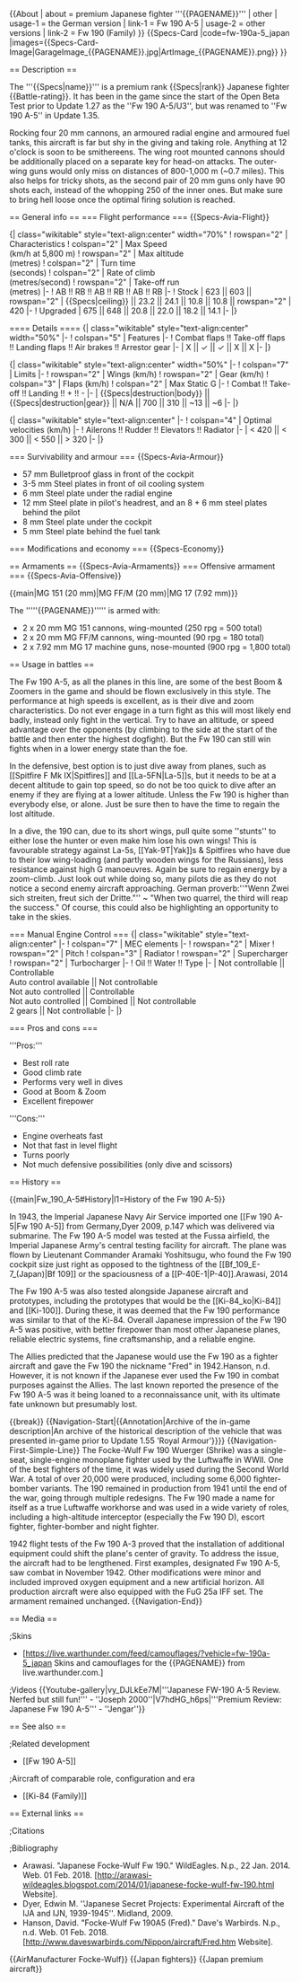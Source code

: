 {{About
| about = premium Japanese fighter '''{{PAGENAME}}'''
| other
| usage-1 = the German version
| link-1 = Fw 190 A-5
| usage-2 = other versions
| link-2 = Fw 190 (Family)
}}
{{Specs-Card
|code=fw-190a-5_japan
|images={{Specs-Card-Image|GarageImage_{{PAGENAME}}.jpg|ArtImage\_{{PAGENAME}}.png}}
}}

== Description ==

<!-- ''In the description, the first part should be about the history of and the creation and combat usage of the aircraft, as well as its key features. In the second part, tell the reader about the aircraft in the game. Insert a screenshot of the vehicle, so that if the novice player does not remember the vehicle by name, he will immediately understand what kind of vehicle the article is talking about.'' -->

The '''{{Specs|name}}''' is a premium rank {{Specs|rank}} Japanese fighter {{Battle-rating}}. It has been in the game since the start of the Open Beta Test prior to Update 1.27 as the ''Fw 190 A-5/U3'', but was renamed to ''Fw 190 A-5'' in Update 1.35.

Rocking four 20 mm cannons, an armoured radial engine and armoured fuel tanks, this aircraft is far but shy in the giving and taking role. Anything at 12 o'clock is soon to be smithereens. The wing root mounted cannons should be additionally placed on a separate key for head-on attacks. The outer-wing guns would only miss on distances of 800-1,000 m (~0.7 miles). This also helps for tricky shots, as the second pair of 20 mm guns only have 90 shots each, instead of the whopping 250 of the inner ones. But make sure to bring hell loose once the optimal firing solution is reached.

== General info ==
=== Flight performance ===
{{Specs-Avia-Flight}}

<!-- ''Describe how the aircraft behaves in the air. Speed, manoeuvrability, acceleration and allowable loads - these are the most important characteristics of the vehicle.'' -->

{| class="wikitable" style="text-align:center" width="70%"
! rowspan="2" | Characteristics
! colspan="2" | Max Speed<br>(km/h at 5,800 m)
! rowspan="2" | Max altitude<br>(metres)
! colspan="2" | Turn time<br>(seconds)
! colspan="2" | Rate of climb<br>(metres/second)
! rowspan="2" | Take-off run<br>(metres)
|-
! AB !! RB !! AB !! RB !! AB !! RB
|-
! Stock
| 623 || 603 || rowspan="2" | {{Specs|ceiling}} || 23.2 || 24.1 || 10.8 || 10.8 || rowspan="2" | 420
|-
! Upgraded
| 675 || 648 || 20.8 || 22.0 || 18.2 || 14.1
|-
|}

==== Details ====
{| class="wikitable" style="text-align:center" width="50%"
|-
! colspan="5" | Features
|-
! Combat flaps !! Take-off flaps !! Landing flaps !! Air brakes !! Arrestor gear
|-
| X || ✓ || ✓ || X || X <!-- ✓ -->
|-
|}

{| class="wikitable" style="text-align:center" width="50%"
|-
! colspan="7" | Limits
|-
! rowspan="2" | Wings (km/h)
! rowspan="2" | Gear (km/h)
! colspan="3" | Flaps (km/h)
! colspan="2" | Max Static G
|-
! Combat !! Take-off !! Landing !! + !! -
|-
| {{Specs|destruction|body}} || {{Specs|destruction|gear}} || N/A || 700 || 310 || ~13 || ~6
|-
|}

{| class="wikitable" style="text-align:center"
|-
! colspan="4" | Optimal velocities (km/h)
|-
! Ailerons !! Rudder !! Elevators !! Radiator
|-
| < 420 || < 300 || < 550 || > 320
|-
|}

=== Survivability and armour ===
{{Specs-Avia-Armour}}

<!-- ''Examine the survivability of the aircraft. Note how vulnerable the structure is and how secure the pilot is, whether the fuel tanks are armoured, etc. Describe the armour, if there is any, and also mention the vulnerability of other critical aircraft systems.'' -->

- 57 mm Bulletproof glass in front of the cockpit
- 3-5 mm Steel plates in front of oil cooling system
- 6 mm Steel plate under the radial engine
- 12 mm Steel plate in pilot's headrest, and an 8 + 6 mm steel plates behind the pilot
- 8 mm Steel plate under the cockpit
- 5 mm Steel plate behind the fuel tank

=== Modifications and economy ===
{{Specs-Economy}}

== Armaments ==
{{Specs-Avia-Armaments}}
=== Offensive armament ===
{{Specs-Avia-Offensive}}

<!-- ''Describe the offensive armament of the aircraft, if any. Describe how effective the cannons and machine guns are in a battle, and also what belts or drums are better to use. If there is no offensive weaponry, delete this subsection.'' -->

{{main|MG 151 (20 mm)|MG FF/M (20 mm)|MG 17 (7.92 mm)}}

The '''''{{PAGENAME}}''''' is armed with:

- 2 x 20 mm MG 151 cannons, wing-mounted (250 rpg = 500 total)
- 2 x 20 mm MG FF/M cannons, wing-mounted (90 rpg = 180 total)
- 2 x 7.92 mm MG 17 machine guns, nose-mounted (900 rpg = 1,800 total)

== Usage in battles ==

<!-- ''Describe the tactics of playing in the aircraft, the features of using aircraft in a team and advice on tactics. Refrain from creating a "guide" - do not impose a single point of view, but instead, give the reader food for thought. Examine the most dangerous enemies and give recommendations on fighting them. If necessary, note the specifics of the game in different modes (AB, RB, SB).'' -->

The Fw 190 A-5, as all the planes in this line, are some of the best Boom & Zoomers in the game and should be flown exclusively in this style. The performance at high speeds is excellent, as is their dive and zoom characteristics. Do not ever engage in a turn fight as this will most likely end badly, instead only fight in the vertical. Try to have an altitude, or speed advantage over the opponents (by climbing to the side at the start of the battle and then enter the highest dogfight). But the Fw 190 can still win fights when in a lower energy state than the foe.

In the defensive, best option is to just dive away from planes, such as [[Spitfire F Mk IX|Spitfires]] and [[La-5FN|La-5]]s, but it needs to be at a decent altitude to gain top speed, so do not be too quick to dive after an enemy if they are flying at a lower altitude. Unless the Fw 190 is higher than everybody else, or alone. Just be sure then to have the time to regain the lost altitude.

In a dive, the 190 can, due to its short wings, pull quite some ''stunts'' to either lose the hunter or even make him lose his own wings! This is favourable strategy against La-5s, [[Yak-9T|Yak]]s & Spitfires who have due to their low wing-loading (and partly wooden wings for the Russians), less resistance against high G manoeuvres. Again be sure to regain energy by a zoom-climb. Just look out while doing so, many pilots die as they do not notice a second enemy aircraft approaching. German proverb:''"Wenn Zwei sich streiten, freut sich der Dritte."'' ~ "When two quarrel, the third will reap the success." Of course, this could also be highlighting an opportunity to take in the skies.

=== Manual Engine Control ===
{| class="wikitable" style="text-align:center"
|-
! colspan="7" | MEC elements
|-
! rowspan="2" | Mixer
! rowspan="2" | Pitch
! colspan="3" | Radiator
! rowspan="2" | Supercharger
! rowspan="2" | Turbocharger
|-
! Oil !! Water !! Type
|-
| Not controllable || Controllable<br>Auto control available || Not controllable<br>Not auto controlled || Controllable<br>Not auto controlled || Combined || Not controllable<br>2 gears || Not controllable
|-
|}

=== Pros and cons ===

<!-- ''Summarise and briefly evaluate the vehicle in terms of its characteristics and combat effectiveness. Mark its pros and cons in the bulleted list. Try not to use more than 6 points for each of the characteristics. Avoid using categorical definitions such as "bad", "good" and the like - use substitutions with softer forms such as "inadequate" and "effective".'' -->

'''Pros:'''

- Best roll rate
- Good climb rate
- Performs very well in dives
- Good at Boom & Zoom
- Excellent firepower

'''Cons:'''

- Engine overheats fast
- Not that fast in level flight
- Turns poorly
- Not much defensive possibilities (only dive and scissors)

== History ==

<!-- ''Describe the history of the creation and combat usage of the aircraft in more detail than in the introduction. If the historical reference turns out to be too long, take it to a separate article, taking a link to the article about the vehicle and adding a block "/History" (example: <nowiki>https://wiki.warthunder.com/(Vehicle-name)/History</nowiki>) and add a link to it here using the <code>main</code> template. Be sure to reference text and sources by using <code><nowiki><ref></ref></nowiki></code>, as well as adding them at the end of the article with <code><nowiki><references /></nowiki></code>. This section may also include the vehicle's dev blog entry (if applicable) and the in-game encyclopedia description (under <code><nowiki>=== In-game description ===</nowiki></code>, also if applicable).'' -->

{{main|Fw_190_A-5#History|l1=History of the Fw 190 A-5}}

In 1943, the Imperial Japanese Navy Air Service imported one [[Fw 190 A-5|Fw 190 A-5]] from Germany,<ref name="DyerJapan">Dyer 2009, p.147</ref> which was delivered via submarine. The Fw 190 A-5 model was tested at the Fussa airfield, the Imperial Japanese Army's central testing facility for aircraft. The plane was flown by Lieutenant Commander Aramaki Yoshitsugu, who found the Fw 190 cockpit size just right as opposed to the tightness of the [[Bf_109_E-7_(Japan)|Bf 109]] or the spaciousness of a [[P-40E-1|P-40]].<ref name="ArawasiFw190">Arawasi, 2014</ref>

The Fw 190 A-5 was also tested alongside Japanese aircraft and prototypes, including the prototypes that would be the [[Ki-84_ko|Ki-84]] and [[Ki-100]]. During these, it was deemed that the Fw 190 performance was similar to that of the Ki-84. Overall Japanese impression of the Fw 190 A-5 was positive, with better firepower than most other Japanese planes, reliable electric systems, fine craftsmanship, and a reliable engine.<ref name="ArawasiFw190" />

The Allies predicted that the Japanese would use the Fw 190 as a fighter aircraft and gave the Fw 190 the nickname "Fred" in 1942.<ref name="DyerJapan" /><ref name="HansonFred">Hanson, n.d.</ref> However, it is not known if the Japanese ever used the Fw 190 in combat purposes against the Allies. The last known reported the presence of the Fw 190 A-5 was it being loaned to a reconnaissance unit, with its ultimate fate unknown but presumably lost.<ref name="ArawasiFw190" />

{{break}}
{{Navigation-Start|{{Annotation|Archive of the in-game description|An archive of the historical description of the vehicle that was presented in-game prior to Update 1.55 'Royal Armour'}}}}
{{Navigation-First-Simple-Line}}
The Focke-Wulf Fw 190 Wuerger (Shrike) was a single-seat, single-engine monoplane fighter used by the Luftwaffe in WWII. One of the best fighters of the time, it was widely used during the Second World War. A total of over 20,000 were produced, including some 6,000 fighter-bomber variants. The 190 remained in production from 1941 until the end of the war, going through multiple redesigns. The Fw 190 made a name for itself as a true Luftwaffe workhorse and was used in a wide variety of roles, including a high-altitude interceptor (especially the Fw 190 D), escort fighter, fighter-bomber and night fighter.

1942 flight tests of the Fw 190 A-3 proved that the installation of additional equipment could shift the plane's center of gravity. To address the issue, the aircraft had to be lengthened. First examples, designated Fw 190 A-5, saw combat in November 1942. Other modifications were minor and included improved oxygen equipment and a new artificial horizon. All production aircraft were also equipped with the FuG 25a IFF set. The armament remained unchanged.
{{Navigation-End}}

== Media ==

<!-- ''Excellent additions to the article would be video guides, screenshots from the game, and photos.'' -->

;Skins

- [https://live.warthunder.com/feed/camouflages/?vehicle=fw-190a-5_japan Skins and camouflages for the {{PAGENAME}} from live.warthunder.com.]

;Videos
{{Youtube-gallery|vy_DJLkEe7M|'''Japanese FW-190 A-5 Review. Nerfed but still fun!''' - ''Joseph 2000''|V7hdHG_h6ps|'''Premium Review: Japanese Fw 190 A-5''' - ''Jengar''}}

== See also ==

<!-- ''Links to the articles on the War Thunder Wiki that you think will be useful for the reader, for example:''
* ''reference to the series of the aircraft;''
* ''links to approximate analogues of other nations and research trees.'' -->

;Related development

- [[Fw 190 A-5]]

;Aircraft of comparable role, configuration and era

- [[Ki-84 (Family)]]

== External links ==

<!-- ''Paste links to sources and external resources, such as:''
* ''topic on the official game forum;''
* ''other literature.'' -->

;Citations
<references />

;Bibliography

- Arawasi. "Japanese Focke-Wulf Fw 190." WildEagles. N.p., 22 Jan. 2014. Web. 01 Feb. 2018. [http://arawasi-wildeagles.blogspot.com/2014/01/japanese-focke-wulf-fw-190.html Website].
- Dyer, Edwin M. ''Japanese Secret Projects: Experimental Aircraft of the IJA and IJN, 1939-1945''. Midland, 2009.
- Hanson, David. "Focke-Wulf Fw 190A5 (Fred)." Dave's Warbirds. N.p., n.d. Web. 01 Feb. 2018. [http://www.daveswarbirds.com/Nippon/aircraft/Fred.htm Website].

{{AirManufacturer Focke-Wulf}}
{{Japan fighters}}
{{Japan premium aircraft}}
